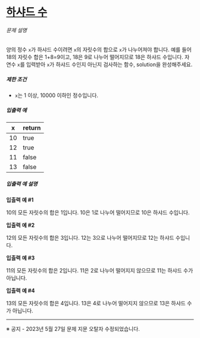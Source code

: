 # [하샤드 수](https://school.programmers.co.kr/learn/courses/30/lessons/12947)


###### 문제 설명


양의 정수 `x`가 하샤드 수이려면 `x`의 자릿수의 합으로 `x`가 나누어져야 합니다. 예를 들어 18의 자릿수 합은 1\+8\=9이고, 18은 9로 나누어 떨어지므로 18은 하샤드 수입니다. 자연수 `x`를 입력받아 `x`가 하샤드 수인지 아닌지 검사하는 함수, solution을 완성해주세요.


##### 제한 조건


* `x`는 1 이상, 10000 이하인 정수입니다.


##### 입출력 예




| x | return |
| --- | --- |
| 10 | true |
| 12 | true |
| 11 | false |
| 13 | false |


##### 입출력 예 설명


**입출력 예 \#1**  

10의 모든 자릿수의 합은 1입니다. 10은 1로 나누어 떨어지므로 10은 하샤드 수입니다.


**입출력 예 \#2**  

12의 모든 자릿수의 합은 3입니다. 12는 3으로 나누어 떨어지므로 12는 하샤드 수입니다.


**입출력 예 \#3**  

11의 모든 자릿수의 합은 2입니다. 11은 2로 나누어 떨어지지 않으므로 11는 하샤드 수가 아닙니다.


**입출력 예 \#4**  

13의 모든 자릿수의 합은 4입니다. 13은 4로 나누어 떨어지지 않으므로 13은 하샤드 수가 아닙니다.




---


※ 공지 \- 2023년 5월 27일 문제 지문 오탈자 수정되었습니다.




